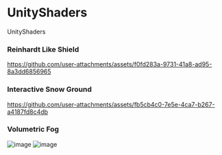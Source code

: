 # UnityShaders
UnityShaders 

### Reinhardt Like Shield

https://github.com/user-attachments/assets/f0fd283a-9731-41a8-ad95-8a3dd6856965



### Interactive Snow Ground


https://github.com/user-attachments/assets/fb5cb4c0-7e5e-4ca7-b267-a4187fd8c4db


### Volumetric Fog

![image](https://github.com/user-attachments/assets/474cb2c6-e112-4cd1-ae5a-8cbc9c455295)
![image](https://github.com/user-attachments/assets/be396710-fdc9-4390-8b86-d56a32248173)

